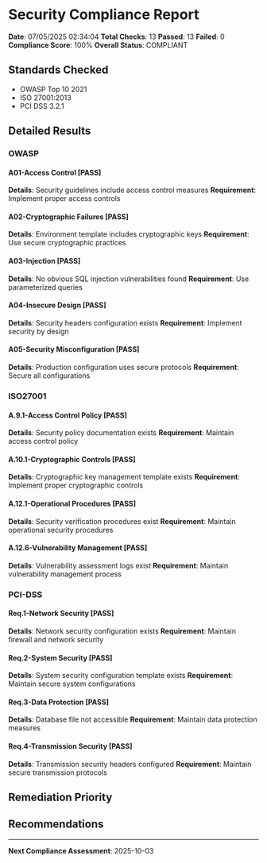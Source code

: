 ﻿# Security Compliance Report

**Date**: 07/05/2025 02:34:04
**Total Checks**: 13
**Passed**: 13
**Failed**: 0
**Compliance Score**: 100%
**Overall Status**: COMPLIANT

## Standards Checked
- OWASP Top 10 2021
- ISO 27001:2013
- PCI DSS 3.2.1

## Detailed Results

### OWASP

#### A01-Access Control [PASS]
**Details**: Security guidelines include access control measures
**Requirement**: Implement proper access controls

#### A02-Cryptographic Failures [PASS]
**Details**: Environment template includes cryptographic keys
**Requirement**: Use secure cryptographic practices

#### A03-Injection [PASS]
**Details**: No obvious SQL injection vulnerabilities found
**Requirement**: Use parameterized queries

#### A04-Insecure Design [PASS]
**Details**: Security headers configuration exists
**Requirement**: Implement security by design

#### A05-Security Misconfiguration [PASS]
**Details**: Production configuration uses secure protocols
**Requirement**: Secure all configurations

### ISO27001

#### A.9.1-Access Control Policy [PASS]
**Details**: Security policy documentation exists
**Requirement**: Maintain access control policy

#### A.10.1-Cryptographic Controls [PASS]
**Details**: Cryptographic key management template exists
**Requirement**: Implement proper cryptographic controls

#### A.12.1-Operational Procedures [PASS]
**Details**: Security verification procedures exist
**Requirement**: Maintain operational security procedures

#### A.12.6-Vulnerability Management [PASS]
**Details**: Vulnerability assessment logs exist
**Requirement**: Maintain vulnerability management process

### PCI-DSS

#### Req.1-Network Security [PASS]
**Details**: Network security configuration exists
**Requirement**: Maintain firewall and network security

#### Req.2-System Security [PASS]
**Details**: System security configuration template exists
**Requirement**: Maintain secure system configurations

#### Req.3-Data Protection [PASS]
**Details**: Database file not accessible
**Requirement**: Maintain data protection measures

#### Req.4-Transmission Security [PASS]
**Details**: Transmission security headers configured
**Requirement**: Maintain secure transmission protocols

## Remediation Priority

## Recommendations

---
**Next Compliance Assessment**: 2025-10-03

